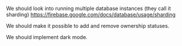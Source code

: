 We should look into running multiple database instances (they call it sharding) https://firebase.google.com/docs/database/usage/sharding

We should make it possible to add and remove ownership statuses.

We should implement dark mode.